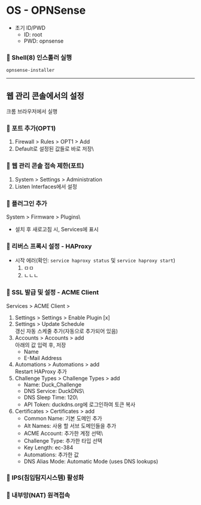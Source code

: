 # OS - OPNSense

- 초기 ID/PWD
  - ID: root
  - PWD: opnsense

### 🦋 Shell(8) 인스톨러 실행

`opnsense-installer`

---

## 웹 관리 콘솔에서의 설정

크롬 브라우저에서 실행

### 🦋 포트 추가(OPT1)

1. Firewall > Rules > OPT1 > Add
2. Default로 설정된 값들로 바로 저장\

### 🦋 웹 관리 콘솔 접속 제한(포트)

1. System > Settings > Administration
2. Listen Interfaces에서 설정

### 🦋 플러그인 추가

System > Firmware > Plugins\

- 설치 후 새로고침 시, Services에 표시

### 🦋 리버스 프록시 설정 - HAProxy

- 시작 에러(확인: `service haproxy status` 및 `service haproxy start`)
  1. ㅁㅁ
  2. ㄴㄴㄴ

### 🦋 SSL 발급 및 설정 - ACME Client

Services > ACME Client >

1. Settings > Settings > Enable Plugin [x]
2. Settings > Update Schedule\
   갱신 자동 스케줄 추가(자동으로 추가되어 있음)
3. Accounts > Accounts > add\
    아래의 값 입력 후, 저장
   - Name
   - E-Mail Address
4. Automations > Automations > add\
   Restart HAProxy 추가
5. Challenge Types > Challenge Types > add
   - Name: Duck_Challenge
   - DNS Service: DuckDNS\
   - DNS Sleep Time: 120\
   - API Token: duckdns.org에 로그인하여 토큰 복사
6. Certificates > Certificates > add
   - Common Name: 기본 도메인 추가
   - Alt Names: 사용 할 서브 도메인들을 추가
   - ACME Account: 추가한 계정 선택\
   - Challenge Type: 추가한 타입 선택
   - Key Length: ec-384
   - Automations: 추가한 값
   - DNS Alias Mode: Automatic Mode (uses DNS lookups)

### 🦋 IPS(침입탐지시스템) 활성화

### 🦋 내부망(NAT) 원격접속
